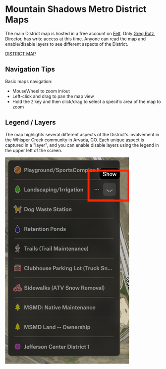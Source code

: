 
# Mountain Shadows Metro District Maps

The main District map is hosted in a free account on [Felt](https://www.felt.com).  Only [Greg
Rutz](mailto:greg80303@yahoo.com), Director, has write access at this time.  Anyone can read the
map and enable/disable layers to see different aspects of the District.

[DISTRICT MAP](https://felt.com/map/Moutain-Shadows-Metro-Discrict-Arvada-CO-Responsibilities-Map-1NyMDr8xRLej89AyxqqDHnC?loc=39.857712,-105.155628,16.61z) 

## Navigation Tips

Basic maps navigation:
* MouseWheel to zoom in/out
* Left-click and drag to pan the map view
* Hold the `Z` key and then click/drag to select a specific area of the map to zoom 

## Legend / Layers 

The map highlights several different aspects of the District's involvement in the Whisper Creek
community in Arvada, CO. Each unique aspect is captured in a "layer", and you can enable disable
layers using the legend in the upper left of the screen.

<img src="./images/map-legend.png" width=400>